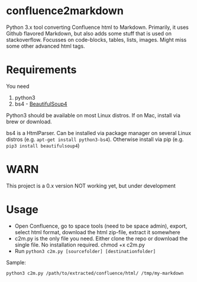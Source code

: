 # confluence2markdown
Python 3.x tool converting Confluence html to Markdown. Primarily, it uses Github flavored Markdown, but also adds some stuff that is used on stackoverflow. Focusses on code-blocks, tables, lists, images. Might miss some other advanced html tags.

# Requirements
You need 
1. python3
2. bs4 - [BeautifulSoup4](https://www.crummy.com/software/BeautifulSoup/bs4/doc/)

Python3 should be available on most Linux distros. If on Mac, install via brew or download.

bs4 is a HtmlParser. Can be installed via package manager on several Linux distros (e.g. `apt-get install python3-bs4`). Otherwise install via pip (e.g. `pip3 install beautifulsoup4`)

# WARN
This project is a 0.x version NOT working yet, but under development

# Usage
- Open Confluence, go to space tools (need to be space admin), export, select html format, download the html zip-file, extract it somewhere
- c2m.py is the only file you need. Either clone the repo or download the single file. No installation required. chmod +x c2m.py
- Run `python3 c2m.py [sourcefolder] [destinationfolder]`

Sample:
```
python3 c2m.py /path/to/extracted/confluence/html/ /tmp/my-markdown
```



